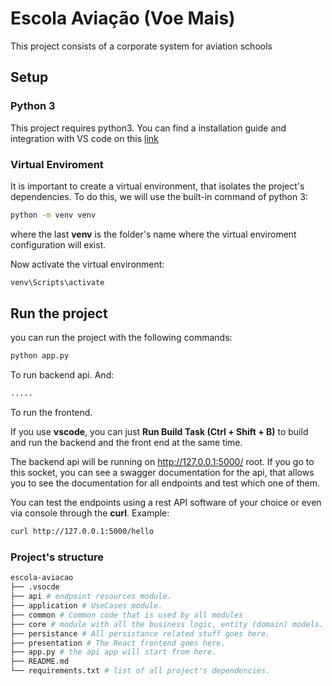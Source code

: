 # Escola Aviação (Voe Mais)

This project consists of a corporate system for aviation schools

## Setup

### Python 3

This project requires python3. You can find a installation guide and integration with VS code on this [link](https://code.visualstudio.com/docs/python/python-tutorial)

### Virtual Enviroment

It is important to create a virtual environment, that isolates the project's dependencies. To do this, we will use the built-in command of python 3:

```cmd
python -m venv venv
```

where the last **venv** is the folder's name where the virtual enviroment configuration will exist.

Now activate the virtual environment:

```cmd
venv\Scripts\activate
```

## Run the project

you can run the project with the following commands:

```cmd
python app.py
```

To run backend api. And:

```cmd
.....
```

To run the frontend.

If you use **vscode**, you can just **Run Build Task (Ctrl + Shift + B)** to build and run the backend and the front end at the same time.

The backend api will be running on http://127.0.0.1:5000/ root. If you go to this socket, you can see a swagger documentation for the api, that allows you to see the documentation for all endpoints and test which one of them.

You can test the endpoints using a rest API software of your choice or even via console through the **curl**. Example:

```bash
curl http://127.0.0.1:5000/hello
```

### Project's structure

```bash
escola-aviacao
├── .vsocde
├── api # endpoint resources module.
├── application # UseCases module.
├── common # Common code that is used by all modules
├── core # module with all the business logic, entity (domain) models.
├── persistance # All persistance related stuff goes here.
├── presentation # The React frontend goes here.
├── app.py # the api app will start from here.
├── README.md
└── requirements.txt # list of all project's dependencies.
```